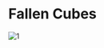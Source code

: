 # Fallen Cubes

![1](https://github.com/llapuras/ProcessingDraw/blob/master/generativeArt/block003/block003.gif)
